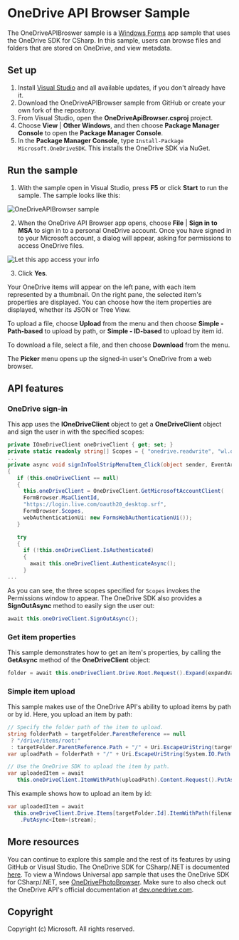 # OneDrive API Browser Sample

The OneDriveAPIBroswer sample is a [Windows Forms](https://msdn.microsoft.com/en-us/library/dd30h2yb(v=vs.110).aspx) app sample that uses the OneDrive SDK for CSharp. In this sample, users can browse files and folders that are stored on OneDrive, and view metadata.

## Set up

1. Install [Visual Studio](https://www.visualstudio.com/downloads/download-visual-studio-vs) and all available updates, if you don't already have it. 
2. Download the OneDriveAPIBrowser sample from GitHub or create your own fork of the repository.
3. From Visual Studio, open the **OneDriveApiBrowser.csproj** project.
3. Choose **View** | **Other Windows**, and then choose **Package Manager Console** to open the **Package Manager Console**. 
4. In the **Package Manager Console**, type `Install-Package Microsoft.OneDriveSDK`. This installs the OneDrive SDK via NuGet.

## Run the sample

1. With the sample open in Visual Studio, press **F5** or click **Start** to run the sample. The sample looks like this: 

![OneDriveAPIBrowser sample](../samples/OneDriveApiBrowser/images/OneDriveAPIBrowser.png)

2. When the OneDrive API Browser app opens, choose **File** | **Sign in to MSA** to sign in to a personal OneDrive account. Once you have signed in to your Microsoft account, a dialog will appear, asking for permissions to access OneDrive files.

![Let this app access your info](../samples/OneDriveApiBrowser/images/Permissions.png)

3. Click **Yes**. 

Your OneDrive items will appear on the left pane, with each item represented by a thumbnail. On the right pane, the selected item's properties are displayed. You can choose how the item properties are displayed, whether its JSON or Tree View.

To upload a file, choose **Upload** from the menu and then choose **Simple - Path-based** to upload by path, or **Simple - ID-based** to upload by item id.

To download a file, select a file, and then choose **Download** from the menu.

The **Picker** menu opens up the signed-in user's OneDrive from a web browser.

## API features

### OneDrive sign-in

This app uses the **IOneDriveClient** object to get a **OneDriveClient** object and sign the user in with the specified scopes:

```csharp
private IOneDriveClient oneDriveClient { get; set; }
private static readonly string[] Scopes = { "onedrive.readwrite", "wl.offline_access", "wl.signin" };
...
private async void signInToolStripMenuItem_Click(object sender, EventArgs e) 
{ 
   if (this.oneDriveClient == null) 
   { 
     this.oneDriveClient = OneDriveClient.GetMicrosoftAccountClient( 
     FormBrowser.MsaClientId, 
     "https://login.live.com/oauth20_desktop.srf", 
     FormBrowser.Scopes, 
     webAuthenticationUi: new FormsWebAuthenticationUi()); 
   } 

   try 
   { 
     if (!this.oneDriveClient.IsAuthenticated) 
     { 
       await this.oneDriveClient.AuthenticateAsync(); 
     } 
...
```

As you can see, the three scopes specified for `Scopes` invokes the Permissions window to appear. The OneDrive SDK also provides a **SignOutAsync** method to easily sign the user out:

```csharp
await this.oneDriveClient.SignOutAsync();
```

### Get item properties

This sample demonstrates how to get an item's properties, by calling the **GetAsync** method of the **OneDriveClient** object:

```csharp
folder = await this.oneDriveClient.Drive.Root.Request().Expand(expandValue).GetAsync();
```

### Simple item upload

This sample makes use of the OneDrive API's ability to upload items by path or by id. 
Here, you upload an item by path:
```csharp
// Specify the folder path of the item to upload.
string folderPath = targetFolder.ParentReference == null 
 ? "/drive/items/root:" 
 : targetFolder.ParentReference.Path + "/" + Uri.EscapeUriString(targetFolder.Name); 
var uploadPath = folderPath + "/" + Uri.EscapeUriString(System.IO.Path.GetFileName(filename)); 

// Use the OneDrive SDK to upload the item by path.
var uploadedItem = await 
   this.oneDriveClient.ItemWithPath(uploadPath).Content.Request().PutAsync<Item>(stream); 

```

This example shows how to upload an item by id:
```csharp
var uploadedItem = await 
  this.oneDriveClient.Drive.Items[targetFolder.Id].ItemWithPath(filename).Content.Request() 
    .PutAsync<Item>(stream); 
```

## More resources

You can continue to explore this sample and the rest of its features by using GitHub or Visual Studio. The OneDrive SDK for CSharp/.NET is documented [here](https://github.com/OneDrive/onedrive-sdk-csharp/blob/master/README.md). To view a Windows Universal app sample that uses the OneDrive SDK for CSharp/.NET, see [OneDrivePhotoBrowser](https://github.com/OneDrive/onedrive-sdk-csharp/tree/master/samples/OneDrivePhotoBrowser). Make sure to also check out the OneDrive API's official documentation at [dev.onedrive.com](https://dev.onedrive.com). 

## Copyright

Copyright (c) Microsoft. All rights reserved.
